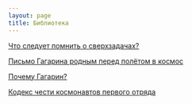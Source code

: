 ```yaml
---
layout: page
title: Библиотека
---
```

[Что следует помнить о сверхзадачах?](./library/stretch_goals_paradox.html)

[Письмо Гагарина родным перед полётом в космос](./library/gagarin_letter.md)

[Почему Гагарин?](./library/why_gagarin.md)

[Кодекс чести космонавтов первого отряда](./library/kosmonauts_code.md)

